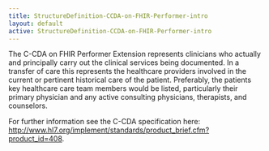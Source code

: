 ```yaml
---
title: StructureDefinition-CCDA-on-FHIR-Performer-intro
layout: default
active: StructureDefinition-CCDA-on-FHIR-Performer-intro
---
```


The C-CDA on FHIR Performer Extension represents clinicians who actually and principally carry out the clinical services being documented. In a transfer of care this represents the healthcare providers involved in the current or pertinent historical care of the patient. Preferably, the patients key healthcare care team members would be listed, particularly their primary physician and any active consulting physicians, therapists, and counselors.

For further information see the C-CDA specification here: http://www.hl7.org/implement/standards/product_brief.cfm?product_id=408.
